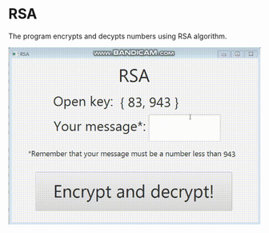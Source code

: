 # RSA
The program encrypts and decypts numbers using RSA algorithm.


![alt text](rsa.gif "Example")
